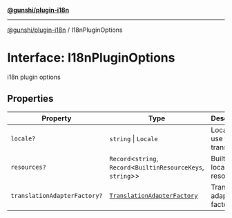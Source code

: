 [**@gunshi/plugin-i18n**](../index.md)

***

[@gunshi/plugin-i18n](../index.md) / I18nPluginOptions

# Interface: I18nPluginOptions

i18n plugin options

## Properties

| Property | Type | Description |
| ------ | ------ | ------ |
| <a id="locale"></a> `locale?` | `string` \| `Locale` | Locale to use for translations |
| <a id="resources"></a> `resources?` | `Record`\<`string`, `Record`\<`BuiltinResourceKeys`, `string`\>\> | Built-in localizable resources |
| <a id="translationadapterfactory"></a> `translationAdapterFactory?` | [`TranslationAdapterFactory`](../type-aliases/TranslationAdapterFactory.md) | Translation adapter factory |
